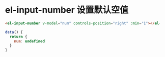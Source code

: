 <!--
 * @Author: tim
 * @Date: 2020-04-20 18:12:07
 * @LastEditors: tim
 * @LastEditTime: 2020-04-20 18:14:44
 * @Description: 
 -->
# el-input-number 设置默认空值

``` html
<el-input-number v-model="num" controls-position="right" :min="1"></el-input-number>
```

``` js
data() {
  return {
    num: undefined
  }
}
```